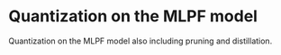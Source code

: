 # Quantization on the MLPF model
Quantization on the MLPF model also including pruning and distillation. 

